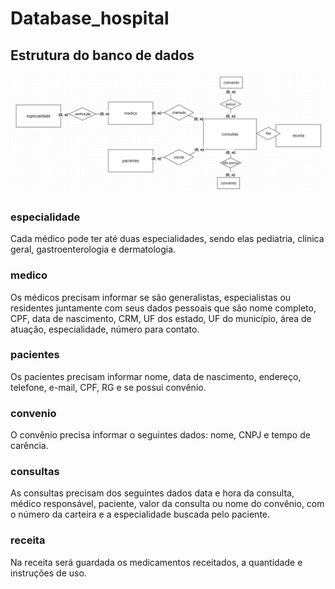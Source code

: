 # Database_hospital

## Estrutura do banco de dados

<img src="hospital_fundamental.png">

### especialidade
Cada médico pode ter até duas especialidades, sendo elas pediatria, clínica geral, gastroenterologia e dermatologia.

### medico
Os médicos precisam informar se são generalistas, especialistas ou residentes juntamente com seus dados pessoais que são nome completo, CPF, data de nascimento, CRM, UF dos estado, UF do município, área de atuação, especialidade, número para contato.

### pacientes
Os pacientes precisam informar nome, data de nascimento, endereço, telefone, e-mail, CPF, RG e se possui convênio.

### convenio
O convênio precisa informar o seguintes dados: nome, CNPJ e tempo de carência.

### consultas
As consultas precisam dos seguintes dados data e hora da consulta, médico responsável, paciente, valor da consulta ou nome do convênio, com o número da carteira e a especialidade buscada pelo paciente.

### receita
Na receita será guardada os medicamentos receitados, a quantidade e instruções de uso.
